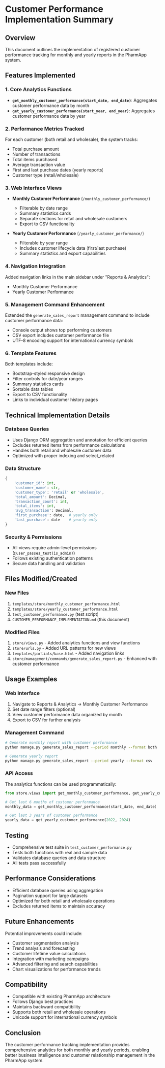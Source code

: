 # Customer Performance Implementation Summary

## Overview
This document outlines the implementation of registered customer performance tracking for monthly and yearly reports in the PharmApp system.

## Features Implemented

### 1. Core Analytics Functions
- **`get_monthly_customer_performance(start_date, end_date)`**: Aggregates customer performance data by month
- **`get_yearly_customer_performance(start_year, end_year)`**: Aggregates customer performance data by year

### 2. Performance Metrics Tracked
For each customer (both retail and wholesale), the system tracks:
- Total purchase amount
- Number of transactions
- Total items purchased
- Average transaction value
- First and last purchase dates (yearly reports)
- Customer type (retail/wholesale)

### 3. Web Interface Views
- **Monthly Customer Performance** (`/monthly_customer_performance/`)
  - Filterable by date range
  - Summary statistics cards
  - Separate sections for retail and wholesale customers
  - Export to CSV functionality
  
- **Yearly Customer Performance** (`/yearly_customer_performance/`)
  - Filterable by year range
  - Includes customer lifecycle data (first/last purchase)
  - Summary statistics and export capabilities

### 4. Navigation Integration
Added navigation links in the main sidebar under "Reports & Analytics":
- Monthly Customer Performance
- Yearly Customer Performance

### 5. Management Command Enhancement
Extended the `generate_sales_report` management command to include customer performance data:
- Console output shows top performing customers
- CSV export includes customer performance file
- UTF-8 encoding support for international currency symbols

### 6. Template Features
Both templates include:
- Bootstrap-styled responsive design
- Filter controls for date/year ranges
- Summary statistics cards
- Sortable data tables
- Export to CSV functionality
- Links to individual customer history pages

## Technical Implementation Details

### Database Queries
- Uses Django ORM aggregation and annotation for efficient queries
- Excludes returned items from performance calculations
- Handles both retail and wholesale customer data
- Optimized with proper indexing and select_related

### Data Structure
```python
{
    'customer_id': int,
    'customer_name': str,
    'customer_type': 'retail' or 'wholesale',
    'total_amount': Decimal,
    'transaction_count': int,
    'total_items': int,
    'avg_transaction': Decimal,
    'first_purchase': date,  # yearly only
    'last_purchase': date    # yearly only
}
```

### Security & Permissions
- All views require admin-level permissions (`@user_passes_test(is_admin)`)
- Follows existing authentication patterns
- Secure data handling and validation

## Files Modified/Created

### New Files
1. `templates/store/monthly_customer_performance.html`
2. `templates/store/yearly_customer_performance.html`
3. `test_customer_performance.py` (test script)
4. `CUSTOMER_PERFORMANCE_IMPLEMENTATION.md` (this document)

### Modified Files
1. `store/views.py` - Added analytics functions and view functions
2. `store/urls.py` - Added URL patterns for new views
3. `templates/partials/base.html` - Added navigation links
4. `store/management/commands/generate_sales_report.py` - Enhanced with customer performance

## Usage Examples

### Web Interface
1. Navigate to Reports & Analytics → Monthly Customer Performance
2. Set date range filters (optional)
3. View customer performance data organized by month
4. Export to CSV for further analysis

### Management Command
```bash
# Generate monthly report with customer performance
python manage.py generate_sales_report --period monthly --format both

# Generate yearly report
python manage.py generate_sales_report --period yearly --format csv
```

### API Access
The analytics functions can be used programmatically:
```python
from store.views import get_monthly_customer_performance, get_yearly_customer_performance

# Get last 6 months of customer performance
monthly_data = get_monthly_customer_performance(start_date, end_date)

# Get last 3 years of customer performance
yearly_data = get_yearly_customer_performance(2022, 2024)
```

## Testing
- Comprehensive test suite in `test_customer_performance.py`
- Tests both functions with real and sample data
- Validates database queries and data structure
- All tests pass successfully

## Performance Considerations
- Efficient database queries using aggregation
- Pagination support for large datasets
- Optimized for both retail and wholesale operations
- Excludes returned items to maintain accuracy

## Future Enhancements
Potential improvements could include:
- Customer segmentation analysis
- Trend analysis and forecasting
- Customer lifetime value calculations
- Integration with marketing campaigns
- Advanced filtering and search capabilities
- Chart visualizations for performance trends

## Compatibility
- Compatible with existing PharmApp architecture
- Follows Django best practices
- Maintains backward compatibility
- Supports both retail and wholesale operations
- Unicode support for international currency symbols

## Conclusion
The customer performance tracking implementation provides comprehensive analytics for both monthly and yearly periods, enabling better business intelligence and customer relationship management in the PharmApp system.
